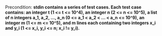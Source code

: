 Precondition: **stdin contains a series of test cases. Each test case contains: an integer t (1 <= t <= 10^4), an integer n (2 <= n <= 10^5), a list of n integers a_1, a_2, ..., a_n (0 <= a_1 < a_2 < ... < a_n <= 10^9), an integer m (1 <= m <= 10^5), and m lines each containing two integers x_i and y_i (1 <= x_i, y_i <= n; x_i != y_i).**